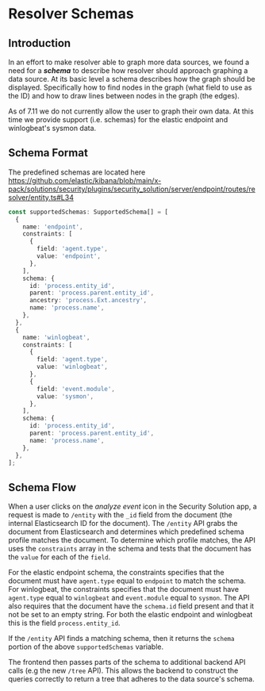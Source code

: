 # Resolver Schemas

## Introduction

In an effort to make resolver able to graph more data sources, we found a need for a _**schema**_ to describe how
resolver should approach graphing a data source. At its basic level a schema describes how the graph should be displayed.
Specifically how to find nodes in the graph (what field to use as the ID) and how to draw lines between nodes in the graph
(the edges).

As of 7.11 we do not currently allow the user to graph their own data. At this time we provide support (i.e. schemas)
for the elastic endpoint and winlogbeat's sysmon data.

## Schema Format

The predefined schemas are located here <https://github.com/elastic/kibana/blob/main/x-pack/solutions/security/plugins/security_solution/server/endpoint/routes/resolver/entity.ts#L34>

```typescript
const supportedSchemas: SupportedSchema[] = [
  {
    name: 'endpoint',
    constraints: [
      {
        field: 'agent.type',
        value: 'endpoint',
      },
    ],
    schema: {
      id: 'process.entity_id',
      parent: 'process.parent.entity_id',
      ancestry: 'process.Ext.ancestry',
      name: 'process.name',
    },
  },
  {
    name: 'winlogbeat',
    constraints: [
      {
        field: 'agent.type',
        value: 'winlogbeat',
      },
      {
        field: 'event.module',
        value: 'sysmon',
      },
    ],
    schema: {
      id: 'process.entity_id',
      parent: 'process.parent.entity_id',
      name: 'process.name',
    },
  },
];
```

## Schema Flow

When a user clicks on the _analyze event_ icon in the Security Solution app, a request is made to `/entity` with the
`_id` field from the document (the internal Elasticsearch ID for the document). The `/entity` API grabs the
document from Elasticsearch and determines which predefined schema profile matches the document. To determine which
profile matches, the API uses the `constraints` array in the schema and tests that the document has the `value` for
each of the `field`.

For the elastic endpoint schema, the constraints specifies that the document must have `agent.type` equal to `endpoint`
to match the schema. For winlogbeat, the constraints specifies that the document must have `agent.type` equal to
`winlogbeat` and `event.module` equal to `sysmon`. The API also requires that the document have the `schema.id` field
present and that it not be set to an empty string. For both the elastic endpoint and winlogbeat this is the field
`process.entity_id`.

If the `/entity` API finds a matching schema, then it returns the `schema` portion of the above `supportedSchemas`
variable.

The frontend then passes parts of the schema to additional backend API calls (e.g the new `/tree` API). This allows
the backend to construct the queries correctly to return a tree that adheres to the data source's schema.
